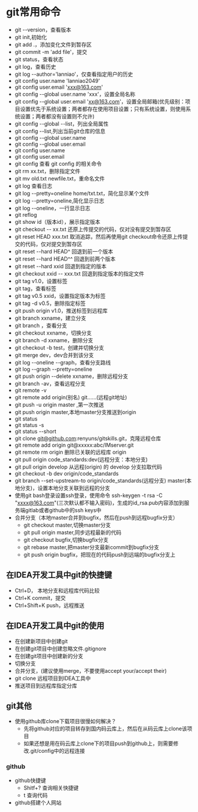 # git常用命令 #
- git --version，查看版本
- git init,初始化
- git add .，添加变化文件到暂存区
- git commit -m 'add file'，提交
- git status，查看状态
- git log，查看历史
- git log --author='lanniao'，仅查看指定用户的历史
- git config user.name 'lanniao2049'
- git config user.email 'xxx@163.com'
- git config --global user.name 'xxx'，设置全局名称
- git config --global user.email 'xx@163.com'，设置全局邮箱(优先级别：项目设置优先于系统设置；两者都存在使用项目设置；只有系统设置，则使用系统设置；两者都没有设置则不允许)
- git config --global --list，列出全局属性
- git config --list,列出当前git仓库的信息
- git config --global user.name
- git config --global user.email
- git config user.name
- git config user.email
- git config 查看 git config 的相关命令
- git rm xx.txt，删除指定文件
- git mv old.txt newfile.txt，重命名文件
- git log 查看日志
- git log --pretty=oneline home/txt.txt，简化显示某个文件
- git log --pretty=oneline,简化显示日志
- git log --oneline，一行显示日志
- git reflog
- git show id（版本id），展示指定版本
- git checkout -- xx.txt 还原上传提交的代码，仅对没有提交到暂存区
- git reset HEAD xxx.txt 取消追踪，然后再使用git checkout命令还原上传提交的代码，仅对提交到暂存区
- git reset --hard HEAD^ 回退到前一个版本
- git reset --hard HEAD^^ 回退到前两个版本
- git reset --hard xxid 回退到指定的版本
- git checkout xxid -- xxx.txt 回退到指定版本的指定文件
- git tag v1.0，设置标签
- git tag，查看标签
- git tag v0.5 xxid，设置指定版本为标签
- git tag -d v0.5，删除指定标签
- git push origin v1.0，推送标签到远程库
- git branch xxname，建立分支
- git branch ，查看分支
- git checkout xxname，切换分支
- git branch -d xxname，删除分支
- git checkout -b test，创建并切换分支
- git merge dev，dev合并到该分支
- git log --oneline --graph，查看分支路线
- git log --graph --pretty=oneline
- git push origin --delete xxname，删除远程分支
- git branch -av，查看远程分支
- git remote -v
- git remote add origin(别名) git……(远程git地址)
- git push -u origin master ,第一次推送
- git push origin master,本地master分支推送到origin
- git status 
- git status -s
- git status --short
- git clone git@github.com:renyuns/gitskills.git，克隆远程仓库
- git remote add origin git@xxxxx:abc/IMserver.git
- git remote rm origin 删除已关联的远程库 origin
- git pull origin code_standards:dev(远程分支：本地分支)
- git pull origin develop       从远程(origin) 的 develop 分支拉取代码
- git checkout -b dev origin/code_standards
- git branch --set-upstream-to origin/code_standards(远程分支) master(本地分支)，设置本地分支关联到远程的分支
- 使用git bash登录设置ssh登录，使用命令 ssh-keygen -t rsa -C "xxxx@163.com"(三次默认都不输入密码)，生成的id_rsa.pub内容添加到服务端gitlab或者github中的ssh keys中
- 合并分支（本地master合并到bugfix，然后在push到远程bugfix分支）
	- git checkout master,切换master分支
	- git pull origin master,同步远程最新的代码
	- git checkout bugfix,切换bugfix分支
	- git rebase master,把master分支最新commit到bugfix分支
	- git push origin bugfix，把现在的代码push到远端的bugfix分支上
## 在IDEA开发工具中git的快捷键 ##
- Ctrl+D， 本地分支和远程库代码比较
- Ctrl+K commit，提交
- Ctrl+Shift+K push，远程推送
## 在IDEA开发工具中git的使用 ##
- 在创建新项目中创建git
- 在创建git项目中创建忽略文件.gitignore
- 在创建git项目中创建新的分支
- 切换分支
- 合并分支，(建议使用merge，不要使用accept your/accept their)
- git clone 远程项目到IDEA工具中
- 推送项目到远程库指定分库
## git其他 ##
- 使用github库clone下载项目很慢如何解决？
	- 先将github对应的项目转存到国内码云库上，然后在从码云库上clone该项目
	- 如果还想是用在码云库上clone下的项目push到github上，则需要修改.git/config中的远程连接


### github ###
- github快捷键
	- Shitf+? 查询相关快捷键
	- t 查询代码
- github搭建个人网站